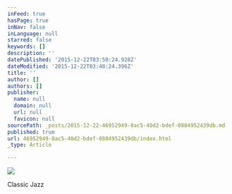 ```yaml
---
inFeed: true
hasPage: true
inNav: false
inLanguage: null
starred: false
keywords: []
description: ''
datePublished: '2015-12-22T03:50:24.928Z'
dateModified: '2015-12-22T03:48:24.396Z'
title: ''
author: []
authors: []
publisher:
  name: null
  domain: null
  url: null
  favicon: null
sourcePath: _posts/2015-12-22-46952949-8ac5-40d2-bdef-0804952439db.md
published: true
url: 46952949-8ac5-40d2-bdef-0804952439db/index.html
_type: Article

---
```

![](https://the-grid-user-content.s3-us-west-2.amazonaws.com/802c08ed-2735-4325-8e78-215d726e8fdc.jpg)

Classic Jazz